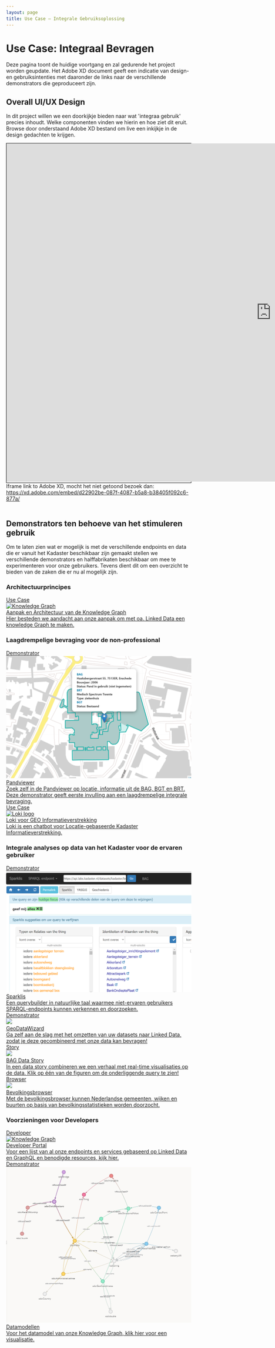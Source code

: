 ```yaml
---
layout: page
title: Use Case ― Integrale Gebruiksoplossing
---
```


<iframe style=" z-index: 9999; position: fixed; right: 0; bottom: 0; height: 0px; width: 0px;" id="loki-chat"
  scrolling="no" frameborder="0" allowtransparency="true" src="/demonstrators/loki-1.0/index.html" title="Loki">
</iframe>
<script>
  iFrameResize({ sizeHeight: true, sizeWidth: true, autoResize: false, checkOrigin: false,  heightCalculationMethod: 'grow' }, '#loki-chat')
</script>

# Use Case: Integraal Bevragen

Deze pagina toont de huidige voortgang en zal gedurende het project worden geupdate. Het Adobe XD document geeft een indicatie van design- en gebruiksintenties met daaronder de links naar de verschillende demonstrators die geproduceert zijn.

## Overall UI/UX Design

In dit project willen we een doorkijkje bieden naar wat 'integraa gebruik' precies inhoudt. Welke componenten vinden we hierin en hoe ziet dit eruit. Browse door onderstaand Adobe XD bestand om live een inkijkje in de design gedachten te krijgen.

<div style="border: 1px solid black; min-height: 20px;">
    <iframe  width="1440" height="920" src="https://xd.adobe.com/embed/d22902be-087f-4087-b5a8-b38405f092c6-877a/" frameborder="0" allowfullscreen></iframe>
</div>
<div>Iframe link to Adobe XD, mocht het niet getoond bezoek dan: <a href="https://xd.adobe.com/embed/d22902be-087f-4087-b5a8-b38405f092c6-877a/">https://xd.adobe.com/embed/d22902be-087f-4087-b5a8-b38405f092c6-877a/</a></div>
<br />

## Demonstrators ten behoeve van het stimuleren gebruik

Om te laten zien wat er mogelijk is met de verschillende endpoints en data die er vanuit het Kadaster beschikbaar zijn gemaakt stellen we verschillende demonstrators en halffabrikaten beschikbaar om mee te experimenteren voor onze gebruikers. Tevens dient dit om een overzicht te bieden van de zaken die er nu al mogelijk zijn.

### Architectuurprincipes

<div class="cards-wrapper">
  <a href="/demonstrators/architectuur-selfservice">
    <div class="card">
      <div class="card-type">Use Case</div>
      <img class="card-image" src="/assets/images/knowledge_graph.png" alt="Knowledge Graph">
      <div class="card-title">Aanpak en Architectuur van de Knowledge Graph</div>
      <div class="card-description">Hier besteden we aandacht aan onze aanpak om met oa. Linked Data een knowledge Graph te maken.</div>
    </div>
  </a>
</div>

### Laagdrempelige bevraging voor de non-professional

<div class="cards-wrapper">
  <a href="/demonstrators/pandviewer">
    <div class="card">
      <div class="card-type">Demonstrator</div>
      <img class="card-image" src="/assets/images/pandviewer.png">
      <div class="card-title">Pandviewer</div>
      <div class="card-description">Zoek zelf in de Pandviewer op locatie, informatie uit de BAG, BGT en BRT. Deze demonstrator
      geeft eerste invulling aan een laagdrempelige integrale bevraging.</div>
    </div>
  </a>
  <a href="/cases/loki">
    <div class="card">
      <div class="card-type">Use Case</div>
      <img class="card-image" src="/assets/images/loki-logo.jpg" alt="Loki logo">
      <div class="card-title">Loki voor GEO Informatieverstrekking</div>
      <div class="card-description">Loki is een chatbot voor Locatie-gebaseerde Kadaster Informatieverstrekking. </div>
    </div>
  </a>
</div>

### Integrale analyses op data van het Kadaster voor de ervaren gebruiker

<div class="cards-wrapper">
  <a href="/demonstrators/sparklis/osparklis.html?title=%0A%09%09%09%09%09%09%09%09BAG%0A%09%09%09%09%09%09%09&endpoint=https%3A//api.labs.kadaster.nl/datasets/kadaster/bag/services/bag/sparql&max_increment_samples=100">
    <div class="card">
      <div class="card-type">Demonstrator</div>
      <img class="card-image" src="/assets/images/sparklis.png">
      <div class="card-title">Sparklis</div>
      <div class="card-description">Een querybuilder in natuurlijke taal waarmee niet-ervaren gebruikers SPARQL-endpoints kunnen verkennen en doorzoeken.</div>
    </div>
  </a>
  <a href="/demonstrators/geodatawizard">
    <div class="card">
      <div class="card-type">Demonstrator</div>
      <img class="card-image" src="/assets/images/spatial_wizard_logo.png">
      <div class="card-title">GeoDataWizard</div>
      <div class="card-description">Ga zelf aan de slag met het omzetten van uw datasets naar Linked Data, zodat je deze gecombineerd met onze data kan bevragen!</div>
    </div>
  </a>
  <a href="/stories/bag/index.html">
    <div class="card">
      <div class="card-type">Story</div>
      <img class="card-image" src="/assets/images/kadaster-logo.png">
      <div class="card-title">BAG Data Story</div>
      <div class="card-description">In een data story combineren we een verhaal met real-time visualisaties op de data. Klik op één van de figuren om de onderliggende query te zien!</div>
    </div>
  </a>
  <a href="/browsers/bevolking">
    <div class="card">
      <div class="card-type">Browser</div>
      <img class="card-image" src="/assets/images/cbs-logo.png">
      <div class="card-title">Bevolkingsbrowser</div>
      <div class="card-description">Met de bevolkingsbrowser kunnen Nederlandse gemeenten, wijken en buurten op basis van bevolkingsstatistieken worden doorzocht.</div>
    </div>
  </a>
</div>

### Voorzieningen voor Developers

<div class="cards-wrapper">
  <a href="/developer/">
    <div class="card">
      <div class="card-type">Developer</div>
      <img class="card-image" src="/assets/images/knowledge_graph.png" alt="Knowledge Graph">
      <div class="card-title">Developer Portal</div>
      <div class="card-description">Voor een lijst van al onze endpoints en services gebaseerd op Linked Data en GraphQL en benodigde resources, kijk hier.</div>
    </div>
  </a>
    <a href="https://kadaster.wvr.io/sdo-target-model/home">
    <div class="card">
      <div class="card-type">Demonstrator</div>
      <img class="card-image" src="/assets/images/sdo-model.PNG" alt="Knowledge Graph">
      <div class="card-title">Datamodellen</div>
      <div class="card-description">Voor het datamodel van onze Knowledge Graph, klik hier voor een visualisatie.</div>
    </div>
  </a>
</div>

